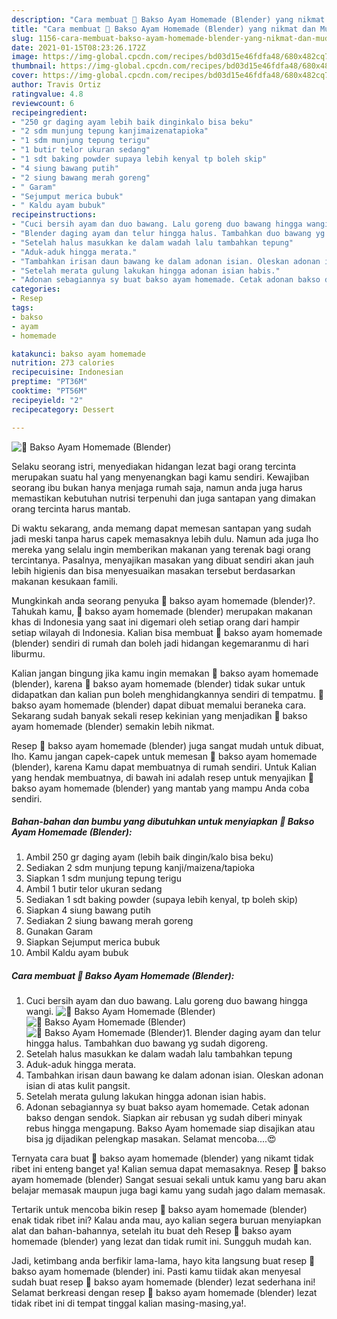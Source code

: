 ```yaml
---
description: "Cara membuat 🐣 Bakso Ayam Homemade (Blender) yang nikmat dan Mudah Dibuat"
title: "Cara membuat 🐣 Bakso Ayam Homemade (Blender) yang nikmat dan Mudah Dibuat"
slug: 1156-cara-membuat-bakso-ayam-homemade-blender-yang-nikmat-dan-mudah-dibuat
date: 2021-01-15T08:23:26.172Z
image: https://img-global.cpcdn.com/recipes/bd03d15e46fdfa48/680x482cq70/🐣-bakso-ayam-homemade-blender-foto-resep-utama.jpg
thumbnail: https://img-global.cpcdn.com/recipes/bd03d15e46fdfa48/680x482cq70/🐣-bakso-ayam-homemade-blender-foto-resep-utama.jpg
cover: https://img-global.cpcdn.com/recipes/bd03d15e46fdfa48/680x482cq70/🐣-bakso-ayam-homemade-blender-foto-resep-utama.jpg
author: Travis Ortiz
ratingvalue: 4.8
reviewcount: 6
recipeingredient:
- "250 gr daging ayam lebih baik dinginkalo bisa beku"
- "2 sdm munjung tepung kanjimaizenatapioka"
- "1 sdm munjung tepung terigu"
- "1 butir telor ukuran sedang"
- "1 sdt baking powder supaya lebih kenyal tp boleh skip"
- "4 siung bawang putih"
- "2 siung bawang merah goreng"
- " Garam"
- "Sejumput merica bubuk"
- " Kaldu ayam bubuk"
recipeinstructions:
- "Cuci bersih ayam dan duo bawang. Lalu goreng duo bawang hingga wangi."
- "Blender daging ayam dan telur hingga halus. Tambahkan duo bawang yg sudah digoreng."
- "Setelah halus masukkan ke dalam wadah lalu tambahkan tepung"
- "Aduk-aduk hingga merata."
- "Tambahkan irisan daun bawang ke dalam adonan isian. Oleskan adonan isian di atas kulit pangsit."
- "Setelah merata gulung lakukan hingga adonan isian habis."
- "Adonan sebagiannya sy buat bakso ayam homemade. Cetak adonan bakso dengan sendok. Siapkan air rebusan yg sudah diberi minyak rebus hingga mengapung. Bakso Ayam homemade siap disajikan atau bisa jg dijadikan pelengkap masakan. Selamat mencoba....😍"
categories:
- Resep
tags:
- bakso
- ayam
- homemade

katakunci: bakso ayam homemade 
nutrition: 273 calories
recipecuisine: Indonesian
preptime: "PT36M"
cooktime: "PT56M"
recipeyield: "2"
recipecategory: Dessert

---
```



![🐣 Bakso Ayam Homemade (Blender)](https://img-global.cpcdn.com/recipes/bd03d15e46fdfa48/680x482cq70/🐣-bakso-ayam-homemade-blender-foto-resep-utama.jpg)

Selaku seorang istri, menyediakan hidangan lezat bagi orang tercinta merupakan suatu hal yang menyenangkan bagi kamu sendiri. Kewajiban seorang ibu bukan hanya menjaga rumah saja, namun anda juga harus memastikan kebutuhan nutrisi terpenuhi dan juga santapan yang dimakan orang tercinta harus mantab.

Di waktu  sekarang, anda memang dapat memesan santapan yang sudah jadi meski tanpa harus capek memasaknya lebih dulu. Namun ada juga lho mereka yang selalu ingin memberikan makanan yang terenak bagi orang tercintanya. Pasalnya, menyajikan masakan yang dibuat sendiri akan jauh lebih higienis dan bisa menyesuaikan masakan tersebut berdasarkan makanan kesukaan famili. 



Mungkinkah anda seorang penyuka 🐣 bakso ayam homemade (blender)?. Tahukah kamu, 🐣 bakso ayam homemade (blender) merupakan makanan khas di Indonesia yang saat ini digemari oleh setiap orang dari hampir setiap wilayah di Indonesia. Kalian bisa membuat 🐣 bakso ayam homemade (blender) sendiri di rumah dan boleh jadi hidangan kegemaranmu di hari liburmu.

Kalian jangan bingung jika kamu ingin memakan 🐣 bakso ayam homemade (blender), karena 🐣 bakso ayam homemade (blender) tidak sukar untuk didapatkan dan kalian pun boleh menghidangkannya sendiri di tempatmu. 🐣 bakso ayam homemade (blender) dapat dibuat memalui beraneka cara. Sekarang sudah banyak sekali resep kekinian yang menjadikan 🐣 bakso ayam homemade (blender) semakin lebih nikmat.

Resep 🐣 bakso ayam homemade (blender) juga sangat mudah untuk dibuat, lho. Kamu jangan capek-capek untuk memesan 🐣 bakso ayam homemade (blender), karena Kamu dapat membuatnya di rumah sendiri. Untuk Kalian yang hendak membuatnya, di bawah ini adalah resep untuk menyajikan 🐣 bakso ayam homemade (blender) yang mantab yang mampu Anda coba sendiri.

<!--inarticleads1-->

##### Bahan-bahan dan bumbu yang dibutuhkan untuk menyiapkan 🐣 Bakso Ayam Homemade (Blender):

1. Ambil 250 gr daging ayam (lebih baik dingin/kalo bisa beku)
1. Sediakan 2 sdm munjung tepung kanji/maizena/tapioka
1. Siapkan 1 sdm munjung tepung terigu
1. Ambil 1 butir telor ukuran sedang
1. Sediakan 1 sdt baking powder (supaya lebih kenyal, tp boleh skip)
1. Siapkan 4 siung bawang putih
1. Sediakan 2 siung bawang merah goreng
1. Gunakan  Garam
1. Siapkan Sejumput merica bubuk
1. Ambil  Kaldu ayam bubuk




<!--inarticleads2-->

##### Cara membuat 🐣 Bakso Ayam Homemade (Blender):

1. Cuci bersih ayam dan duo bawang. Lalu goreng duo bawang hingga wangi.
<img src="https://img-global.cpcdn.com/steps/2a57ca6819010220/160x128cq70/🐣-bakso-ayam-homemade-blender-langkah-memasak-1-foto.jpg" alt="🐣 Bakso Ayam Homemade (Blender)"><img src="https://img-global.cpcdn.com/steps/dc842640d209e1a3/160x128cq70/🐣-bakso-ayam-homemade-blender-langkah-memasak-1-foto.jpg" alt="🐣 Bakso Ayam Homemade (Blender)"><img src="https://img-global.cpcdn.com/steps/aef3479d9f3c9feb/160x128cq70/🐣-bakso-ayam-homemade-blender-langkah-memasak-1-foto.jpg" alt="🐣 Bakso Ayam Homemade (Blender)">1. Blender daging ayam dan telur hingga halus. Tambahkan duo bawang yg sudah digoreng.
1. Setelah halus masukkan ke dalam wadah lalu tambahkan tepung
1. Aduk-aduk hingga merata.
1. Tambahkan irisan daun bawang ke dalam adonan isian. Oleskan adonan isian di atas kulit pangsit.
1. Setelah merata gulung lakukan hingga adonan isian habis.
1. Adonan sebagiannya sy buat bakso ayam homemade. Cetak adonan bakso dengan sendok. Siapkan air rebusan yg sudah diberi minyak rebus hingga mengapung. Bakso Ayam homemade siap disajikan atau bisa jg dijadikan pelengkap masakan. Selamat mencoba....😍




Ternyata cara buat 🐣 bakso ayam homemade (blender) yang nikamt tidak ribet ini enteng banget ya! Kalian semua dapat memasaknya. Resep 🐣 bakso ayam homemade (blender) Sangat sesuai sekali untuk kamu yang baru akan belajar memasak maupun juga bagi kamu yang sudah jago dalam memasak.

Tertarik untuk mencoba bikin resep 🐣 bakso ayam homemade (blender) enak tidak ribet ini? Kalau anda mau, ayo kalian segera buruan menyiapkan alat dan bahan-bahannya, setelah itu buat deh Resep 🐣 bakso ayam homemade (blender) yang lezat dan tidak rumit ini. Sungguh mudah kan. 

Jadi, ketimbang anda berfikir lama-lama, hayo kita langsung buat resep 🐣 bakso ayam homemade (blender) ini. Pasti kamu tiidak akan menyesal sudah buat resep 🐣 bakso ayam homemade (blender) lezat sederhana ini! Selamat berkreasi dengan resep 🐣 bakso ayam homemade (blender) lezat tidak ribet ini di tempat tinggal kalian masing-masing,ya!.

